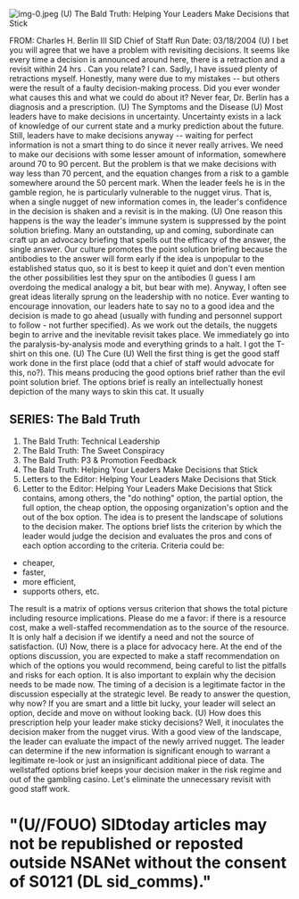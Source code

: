 ![img-0.jpeg](img-0.jpeg)
(U) The Bald Truth: Helping Your Leaders Make Decisions that Stick

FROM: Charles H. Berlin III
SID Chief of Staff
Run Date: 03/18/2004
(U) I bet you will agree that we have a problem with revisiting decisions. It seems like every time a decision is announced around here, there is a retraction and a revisit within 24 hrs . Can you relate? I can. Sadly, I have issued plenty of retractions myself. Honestly, many were due to my mistakes -- but others were the result of a faulty decision-making process. Did you ever wonder what causes this and what we could do about it? Never fear, Dr. Berlin has a diagnosis and a prescription.
(U) The Symptoms and the Disease
(U) Most leaders have to make decisions in uncertainty. Uncertainty exists in a lack of knowledge of our current state and a murky prediction about the future. Still, leaders have to make decisions anyway -- waiting for perfect information is not a smart thing to do since it never really arrives. We need to make our decisions with some lesser amount of information, somewhere around 70 to 90 percent. But the problem is that we make decisions with way less than 70 percent, and the equation changes from a risk to a gamble somewhere around the 50 percent mark. When the leader feels he is in the gamble region, he is particularly vulnerable to the nugget virus. That is, when a single nugget of new information comes in, the leader's confidence in the decision is shaken and a revisit is in the making.
(U) One reason this happens is the way the leader's immune system is suppressed by the point solution briefing. Many an outstanding, up and coming, subordinate can craft up an advocacy briefing that spells out the efficacy of the answer, the single answer. Our culture promotes the point solution briefing because the antibodies to the answer will form early if the idea is unpopular to the established status quo, so it is best to keep it quiet and don't even mention the other possibilities lest they spur on the antibodies (I guess I am overdoing the medical analogy a bit, but bear with me). Anyway, I often see great ideas literally sprung on the leadership with no notice. Ever wanting to encourage innovation, our leaders hate to say no to a good idea and the decision is made to go ahead (usually with funding and personnel support to follow - not further specified). As we work out the details, the nuggets begin to arrive and the inevitable revisit takes place. We immediately go into the paralysis-by-analysis mode and everything grinds to a halt. I got the T-shirt on this one.
(U) The Cure
(U) Well the first thing is get the good staff work done in the first place (odd that a chief of staff would advocate for this, no?). This means producing the good options brief rather than the evil point solution brief. The options brief is really an intellectually honest depiction of the many ways to skin this cat. It usually

## SERIES: The Bald Truth

1. The Bald Truth: Technical Leadership
2. The Bald Truth: The Sweet Conspiracy
3. The Bald Truth: P3 \& Promotion Feedback
4. The Bald Truth: Helping Your Leaders Make Decisions that Stick
5. Letters to the Editor: Helping Your Leaders Make Decisions that Stick
6. Letter to the Editor: Helping Your Leaders Make Decisions that Stick
contains, among others, the "do nothing" option, the partial option, the full option, the cheap option, the opposing organization's option and the out of the box option. The idea is to present the landscape of solutions to the decision maker. The options brief lists the criterion by which the leader would judge the decision and evaluates the pros and cons of each option according to the criteria. Criteria could be:

- cheaper,
- faster,
- more efficient,
- supports others, etc.

The result is a matrix of options versus criterion that shows the total picture including resource implications. Please do me a favor: if there is a resource cost, make a well-staffed recommendation as to the source of the resource. It is only half a decision if we identify a need and not the source of satisfaction.
(U) Now, there is a place for advocacy here. At the end of the options discussion, you are expected to make a staff recommendation on which of the options you would recommend, being careful to list the pitfalls and risks for each option. It is also important to explain why the decision needs to be made now. The timing of a decision is a legitimate factor in the discussion especially at the strategic level. Be ready to answer the question, why now? If you are smart and a little bit lucky, your leader will select an option, decide and move on without looking back.
(U) How does this prescription help your leader make sticky decisions? Well, it inoculates the decision maker from the nugget virus. With a good view of the landscape, the leader can evaluate the impact of the newly arrived nugget. The leader can determine if the new information is significant enough to warrant a legitimate re-look or just an insignificant additional piece of data. The wellstaffed options brief keeps your decision maker in the risk regime and out of the gambling casino. Let's eliminate the unnecessary revisit with good staff work.

# "(U//FOUO) SIDtoday articles may not be republished or reposted outside NSANet without the consent of S0121 (DL sid_comms)."
